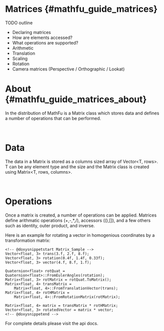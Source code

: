 Matrices    {#mathfu_guide_matrices}
========

TODO outline
   * Declaring matrices
   * How are elements accessed?
   * What operations are supported?
   * Arithmetic
   * Translation
   * Scaling
   * Rotation
   * Camera matrices (Perspective / Orthographic / Lookat)

# About    {#mathfu_guide_matrices_about}
In the distribution of MathFu is a Matrix class which stores data and
defines a number of operations that can be performed.

<a name="data"></a><br/>
# Data

The data in a Matrix is stored as a columns sized array of Vector<T, rows>.
T can be any element type and the size and the Matrix class is created using
Matrix<T, rows, columns>.

<a name="op"></a><br/>
# Operations

Once a matrix is created, a number of operations can be applied. Matrices
define arithmatic operations (+,-,*,/), accessors ((),[]), and a few others
such as identity, outer product, and inverse.

Here is an example for rotating a vector in homogenious coordinates by
a transformation matrix:

    <!-- @doxysnippetstart Matrix_Sample -->
    Vector<float, 3> trans(3.f, 2.f, 8.f);
    Vector<float, 3> rotation(0.4f, 1.4f, 0.33f);
    Vector<float, 3> vector(4.f, 8.f, 1.f);

    Quaternion<float> rotQuat = Quaternion<float>::FromEulerAngles(rotation);
    Matrix<float, 3> rotMatrix = rotQuat.ToMatrix();
    Matrix<float, 4> transMatrix =
        Matrix<float, 4>::FromTranslationVector(trans);
    Matrix<float, 4> rotHMatrix =
        Matrix<float, 4>::FromRotationMatrix(rotMatrix);

    Matrix<float, 4> matrix = transMatrix * rotHMatrix;
    Vector<float, 3> rotatedVector = matrix * vector;
    <!-- @doxysnippetend -->

For complete details please visit the api docs.

